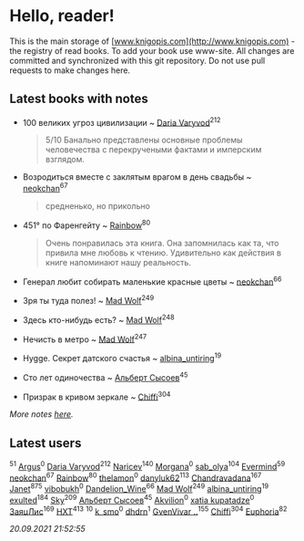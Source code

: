 # Hello, reader!
This is the main storage of [www.knigopis.com](http://www.knigopis.com) - the registry of read books.
To add your book use www-site. All changes are committed and synchronized with this git repository.
Do not use pull requests to make changes here.


## Latest books with notes
* 100 великих угроз цивилизации ~ [Daria Varyvod](users/829/829893410524253-facebook)<sup>212</sup>
    > 5/10 Банально представлены основные проблемы человечества с перекручеными фактами и имперским взглядом.

* Возродиться вместе с заклятым врагом в день свадьбы ~ [neokchan](users/113/113179958976964886996-google)<sup>67</sup>
    > средненько, но прикольно

* 451° по Фаренгейту ~ [Rainbow](users/109/109787328219839805802-google)<sup>80</sup>
    > Очень понравилась эта книга. Она запомнилась как та, что привила мне любовь к чтению. Удивительно как действия в книге напоминают нашу реальность.

* Генерал любит собирать маленькие красные цветы ~ [neokchan](users/113/113179958976964886996-google)<sup>66</sup>

* Зря ты туда полез! ~ [Mad Wolf](users/947/94738840-vkontakte)<sup>249</sup>

* Здесь кто-нибудь есть? ~ [Mad Wolf](users/947/94738840-vkontakte)<sup>248</sup>

* Нечисть в метро ~ [Mad Wolf](users/947/94738840-vkontakte)<sup>247</sup>

* Hygge. Секрет датского счастья ~ [albina_untiring](users/257/2579695-vkontakte)<sup>19</sup>

* Сто лет одиночества ~ [Альберт Сысоев](users/474/47446642-vkontakte)<sup>45</sup>

* Призрак в кривом зеркале ~ [Chiffi](users/105/105831994080785626680-google)<sup>304</sup>


_More notes [here](latest_books_with_notes.md)._


## Latest users
[](users/153/1537586159620888-facebook)<sup>51</sup> 
[Argus](users/104/104589481690203844799-googleplus)<sup>0</sup> 
[Daria Varyvod](users/829/829893410524253-facebook)<sup>212</sup> 
[Naricev](users/107/107090515204537133928-google)<sup>140</sup> 
[Morgana](users/113/113848823251983069565-google)<sup>0</sup> 
[sab_olya](users/139/139338401-vkontakte)<sup>104</sup> 
[Evermind](users/302/302928912-vkontakte)<sup>59</sup> 
[neokchan](users/113/113179958976964886996-google)<sup>67</sup> 
[Rainbow](users/109/109787328219839805802-google)<sup>80</sup> 
[thelamon](users/111/111415970638883668399-google)<sup>0</sup> 
[danyluk62](users/374/374149854-vkontakte)<sup>113</sup> 
[Chandravadana](users/105/105866022348292919948-google)<sup>167</sup> 
[Janet](users/108/108113656204404967440-google)<sup>875</sup> 
[vibobukh](users/109/109844475830298727911-google)<sup>0</sup> 
[Dandelion_Wine](users/586/58602788-vkontakte)<sup>66</sup> 
[Mad Wolf](users/947/94738840-vkontakte)<sup>249</sup> 
[albina_untiring](users/257/2579695-vkontakte)<sup>19</sup> 
[exulted](users/100/100599204551896265722-google)<sup>184</sup> 
[Sky](users/118/118049897850017649660-googleplus)<sup>209</sup> 
[Альберт Сысоев](users/474/47446642-vkontakte)<sup>45</sup> 
[Akvilion](users/111/111710291773782685376-google)<sup>0</sup> 
[xatia kupatadze](users/262/2629981519752358408-mailru)<sup>0</sup> 
[ЗаяцЛис](users/112/112388384595246311466-google)<sup>169</sup> 
[HXT](users/100/100002563462782-facebook)<sup>413</sup> 
[](users/110/110108278789076439525-google)<sup>10</sup> 
[k_smo](users/206/206848287-vkontakte)<sup>0</sup> 
[dhdrn](users/569/56925427-vkontakte)<sup>1</sup> 
[GvenVivar ..](users/158/158266434925901-facebook)<sup>155</sup> 
[Chiffi](users/105/105831994080785626680-google)<sup>304</sup> 
[Euphoria](users/106/106304994652616315178-google)<sup>82</sup> 


_20.09.2021 21:52:55_
